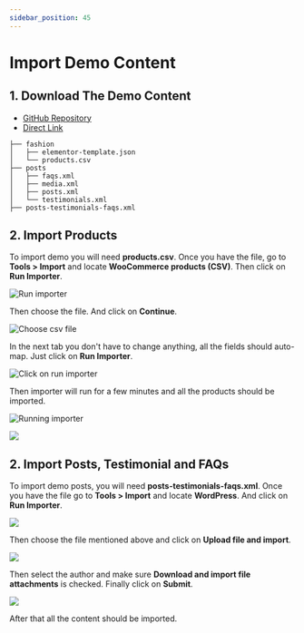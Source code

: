```yaml
---
sidebar_position: 45
---
```


# Import Demo Content

## 1. Download The Demo Content

- [GitHub Repository](https://github.com/redoxbird/demo-content)
- [Direct Link](https://github.com/redoxbird/demo-content/releases/download/v1.1.0/demo-content.zip)

```
├── fashion
│   ├── elementor-template.json
│   └── products.csv
├── posts
│   ├── faqs.xml
│   ├── media.xml
│   ├── posts.xml
│   └── testimonials.xml
├── posts-testimonials-faqs.xml
```

## 2. Import Products

To import demo you will need **products.csv**. Once you have the file, go to **Tools > Import** and locate **WooCommerce products (CSV)**. Then click on **Run Importer**.

![Run importer](/img/getting-started/import-demo-data/run-importer.png)

Then choose the file. And click on **Continue**.

![Choose csv file](/img/getting-started/import-demo-data/products-choose.png)

In the next tab you don't have to change anything, all the fields should auto-map. Just click on **Run Importer**.

![Click on run importer](/img/getting-started/import-demo-data/run-importer-final.png)

Then importer will run for a few minutes and all the products should be imported.

![Running importer](/img/getting-started/import-demo-data/running-woo-importer.png)

![](/img/getting-started/import-demo-data/complete-woo-importer.png)

## 2. Import Posts, Testimonial and FAQs

To import demo posts, you will need **posts-testimonials-faqs.xml**. Once you have the file go to **Tools > Import** and locate **WordPress**. And click on **Run Importer**.

![](/img/getting-started/import-demo-data/posts-find-importer.png)

Then choose the file mentioned above and click on **Upload file and import**.

![](/img/getting-started/import-demo-data/posts-upload-file.png)

Then select the author and make sure **Download and import file attachments** is checked. Finally click on **Submit**.

![](/img/getting-started/import-demo-data/posts-select-author.png)

After that all the content should be imported.
